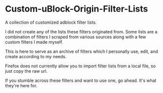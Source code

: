 # Custom-uBlock-Origin-Filter-Lists
A collection of customized adblock filter lists.

I did not create any of the lists these filters originated from. Some lists are a combination of filters I scraped from various sources along with a few custom filters I made myself.

This is here to serve as an archive of filters which I personally use, edit, and create according to my needs.

Firefox does not currently allow you to import filter lists from a local file, so just copy the raw url.

If you stumble across these filters and want to use one, go ahead. It's what they're here for.
